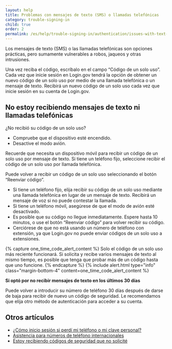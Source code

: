 ```yaml
---
layout: help
title: Problemas con mensajes de texto (SMS) o llamadas telefónicas
category: trouble-signing-in
child: true
order: 2
permalink: /es/help/trouble-signing-in/authentication/issues-with-text-sms-phone-call/
---
```


Los mensajes de texto (SMS) o las llamadas telefónicas son opciones prácticas, pero sumamente vulnerables a robos, jaqueos y otras intrusiones.

Una vez reciba el código, escríbalo en el campo “Código de un solo uso”. Cada vez que inicie sesión en Login.gov tendrá la opción de obtener un nuevo código de un solo uso por medio de una llamada telefónica o un mensaje de texto. Recibirá un nuevo código de un solo uso cada vez que inicie sesión en su cuenta de Login.gov.

## No estoy recibiendo mensajes de texto ni llamadas telefónicas

¿No recibió su código de un solo uso?
* Compruebe que el dispositivo esté encendido.
* Desactive el modo avión.

Recuerde que necesita un dispositivo móvil para recibir un código de un solo uso por mensaje de texto. Si tiene un teléfono fijo, seleccione recibir el código de un solo uso por llamada telefónica.

Puede volver a recibir un código de un solo uso seleccionando el botón “Reenviar código”.
* Si tiene un teléfono fijo, elija recibir su código de un solo uso mediante una llamada telefónica en lugar de un mensaje de texto. Recibirá un mensaje de voz si no puede contestar la llamada.
* Si tiene un teléfono móvil, asegúrese de que el modo de avión esté desactivado.
* Es posible que su código no llegue inmediatamente. Espere hasta 10 minutos, o use el botón “Reenviar código” para volver recibir su código.
* Cerciórese de que no está usando un número de teléfono con extensión, ya que Login.gov no puede enviar códigos de un solo uso a extensiones.

{% capture one_time_code_alert_content %}
Solo el código de un solo uso más reciente funcionará. Si solicita y recibe varios mensajes de texto al mismo tiempo, es posible que tenga que probar más de un código hasta que uno funcione.
{% endcapture %}
{% include alert.html type="info" class="margin-bottom-4" content=one_time_code_alert_content %}

**Si optó por no recibir mensajes de texto en los últimos 30 días**

Puede volver a introducir su número de teléfono 30 días después de darse de baja para recibir de nuevo un código de seguridad. Le recomendamos que elija otro método de autenticación para acceder a su cuenta.


## Otros artículos

* [¿Cómo inicio sesión si perdí mi teléfono o mi clave personal?](/es/help/trouble-signing-in/how-to-sign-in/)
* [Asistencia para números de teléfono internacionales](/es/help/trouble-signing-in/international-phone-number-support/)
* [Estoy recibiendo códigos de seguridad que no solicité](/es/help/fraud-concerns/i-am-receiving-security-codes-that-i-did-not-request/)
